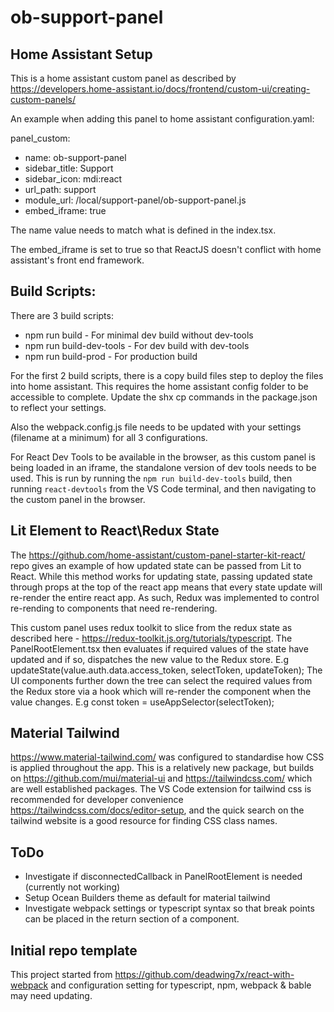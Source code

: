 # ob-support-panel

## Home Assistant Setup

This is a home assistant custom panel as described by https://developers.home-assistant.io/docs/frontend/custom-ui/creating-custom-panels/

An example when adding this panel to home assistant configuration.yaml:

panel_custom:

- name: ob-support-panel
- sidebar_title: Support
- sidebar_icon: mdi:react
- url_path: support
- module_url: /local/support-panel/ob-support-panel.js
- embed_iframe: true

The name value needs to match what is defined in the index.tsx.

The embed_iframe is set to true so that ReactJS doesn't conflict with home assistant's front end framework.

## Build Scripts:

There are 3 build scripts:

- npm run build - For minimal dev build without dev-tools
- npm run build-dev-tools - For dev build with dev-tools
- npm run build-prod - For production build

For the first 2 build scripts, there is a copy build files step to deploy the files into home assistant. This requires the home assistant config folder to be accessible to complete. Update the shx cp commands in the package.json to reflect your settings.

Also the webpack.config.js file needs to be updated with your settings (filename at a minimum) for all 3 configurations.

For React Dev Tools to be available in the browser, as this custom panel is being loaded in an iframe, the standalone version of dev tools needs to be used. This is run by running the `npm run build-dev-tools` build, then running `react-devtools` from the VS Code terminal, and then navigating to the custom panel in the browser.

## Lit Element to React\Redux State

The https://github.com/home-assistant/custom-panel-starter-kit-react/ repo gives an example of how updated state can be passed from Lit to React. While this method works for updating state, passing updated state through props at the top of the react app means that every state update will re-render the entire react app. As such, Redux was implemented to control re-rending to components that need re-rendering.

This custom panel uses redux toolkit to slice from the redux state as described here - https://redux-toolkit.js.org/tutorials/typescript.
The PanelRootElement.tsx then evaluates if required values of the state have updated and if so, dispatches the new value to the Redux store. E.g updateState(value.auth.data.access_token, selectToken, updateToken);
The UI components further down the tree can select the required values from the Redux store via a hook which will re-render the component when the value changes. E.g const token = useAppSelector(selectToken);

## Material Tailwind

https://www.material-tailwind.com/ was configured to standardise how CSS is applied throughout the app. This is a relatively new package, but builds on https://github.com/mui/material-ui and https://tailwindcss.com/ which are well established packages. The VS Code extension for tailwind css is recommended for developer convenience https://tailwindcss.com/docs/editor-setup, and the quick search on the tailwind website is a good resource for finding CSS class names.

## ToDo

- Investigate if disconnectedCallback in PanelRootElement is needed (currently not working)
- Setup Ocean Builders theme as default for material tailwind
- Investigate webpack settings or typescript syntax so that break points can be placed in the return section of a component.

## Initial repo template

This project started from https://github.com/deadwing7x/react-with-webpack and configuration setting for typescript, npm, webpack & bable may need updating.
